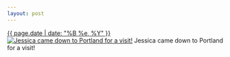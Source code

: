 ```yaml
---
layout: post
---
```


<p>
  <time><a href="/364">{{ page.date | date: "%B %e, %Y" }}</a></time>
  <a href="/364"><img src="{{ site.assets_url }}/364-512.jpg" srcset="{{ site.assets_url }}/364-1024.jpg 1024w, {{ site.assets_url }}/364-768.jpg 768w, {{ site.assets_url }}/364-512.jpg 512w, {{ site.assets_url }}/364-256.jpg 256w" sizes="(min-width: 700px) 50vw, calc(100vw - 2rem)" alt="Jessica came down to Portland for a visit!" /></a>
  <span>Jessica came down to Portland for a visit!</span>
</p>
